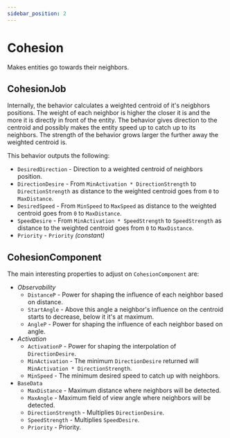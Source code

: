 ```yaml
---
sidebar_position: 2
---
```


# Cohesion

Makes entities go towards their neighbors. 

## CohesionJob

Internally, the behavior calculates a weighted centroid of it's neigbhors positions. The weight of each neighbor is higher the closer it is and the more it is directly in front of the entity. The behavior gives direction to the centroid and possibly makes the entity speed up to catch up to its neighbors. The strength of the behavior grows larger the further away the weighted centroid is.

This behavior outputs the following: 
- `DesiredDirection` - Direction to a weighted centroid of neighbors position.
- `DirectionDesire` - From `MinActivation * DirectionStrength` to `DirectionStrength` as distance to the weighted centroid goes from `0` to `MaxDistance`.
- `DesiredSpeed` - From `MinSpeed` to `MaxSpeed` as distance to the weighted centroid goes from `0` to `MaxDistance`.
- `SpeedDesire` - From `MinActivation * SpeedStrength` to `SpeedStrength` as distance to the weighted centroid goes from `0` to `MaxDistance`.
- `Priority` -  `Priority` *(constant)*

## CohesionComponent

The main interesting properties to adjust on `CohesionComponent` are:

- *Observability*
    - `DistanceP` - Power for shaping the influence of each neighbor based on distance.
    - `StartAngle` - Above this angle a neighbor's influence on the centroid starts to decrease, below it it's at maximum.
    - `AngleP` - Power for shaping the influence of each neighbor based on angle.
- *Activation*
    - `ActivationP` - Power for shaping the interpolation of `DirectionDesire`.
    - `MinActivation` - The minimum `DirectionDesire` returned will `MinActivation * DirectionStrength`.
    - `MinSpeed` - The minimum desired speed to catch up with neighbors.
- `BaseData`
    - `MaxDistance` - Maximum distance where neighbors will be detected.
    - `MaxAngle` - Maximum field of view angle where neighbors will be detected.
    - `DirectionStrength` - Multiplies `DirectionDesire`.
    - `SpeedStrength` - Multiplies `SpeedDesire`.
    - `Priority` - Priority.